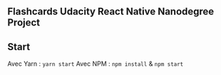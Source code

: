 ## Flashcards Udacity React Native Nanodegree Project

## Start
Avec Yarn : `yarn start`
Avec NPM  : `npm install` & `npm start`
